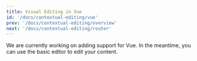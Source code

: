 ```yaml
---
title: Visual Editing in Vue
id: '/docs/contextual-editing/vue'
prev: '/docs/contextual-editing/overview'
next: '/docs/contextual-editing/router'
---
```


We are currently working on adding support for Vue. In the meantime, you can use the basic editor to edit your content.
